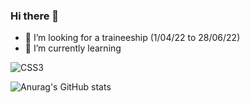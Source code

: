 ### Hi there 👋

- 🔭 I’m looking for a traineeship (1/04/22 to 28/06/22)
- 🌱 I’m currently learning 


![CSS3](https://img.shields.io/badge/css3-%231572B6.svg?style=for-the-badge&logo=css3&logoColor=white)

![Anurag's GitHub stats](https://github-readme-stats.vercel.app/api?username=MarieBaude&theme=nightowl&show_icons=true)
